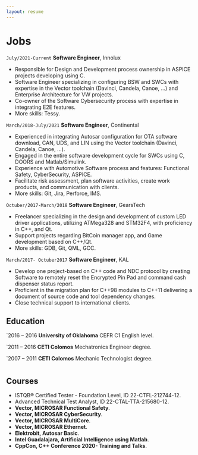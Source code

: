 ```yaml
---
layout: resume
---
```

# Jobs

`July/2021-Current`
__Software Engineer__, Innolux
- Responsible for Design and Development process ownership in ASPICE projects developing using C.
- Software Engineer specializing in configuring BSW and SWCs with expertise in the Vector toolchain (Davinci, Candela, Canoe, …) and Enterprise Architecture for VW projects.
- Co-owner of the Software Cybersecurity process with expertise in integrating E2E features.
- More skills: Tessy.

`March/2018-July/2021`
__Software Engineer__, Continental

- Experienced in integrating Autosar configuration for OTA software download, CAN, UDS, and LIN using the Vector toolchain (Davinci, Candela, Canoe, …).
- Engaged in the entire software development cycle for SWCs using C, DOORS and Matlab/Simulink.
- Experience with Automotive Software process and features: Functional Safety, CyberSecurity, ASPICE.
- Facilitate risk assessment, plan software activities, create work products, and communication with clients.
- More skills: Git, Jira, Perforce, IMS.

`Octuber/2017-March/2018`
__Software Engineer__, GearsTech

- Freelancer specializing in the design and development of custom LED driver applications, utilizing ATMega328 and STM32F4, with proficiency in C++, and Qt.
- Support projects regarding BitCoin manager app, and Game development based on C++/Qt.
- More skills: GDB, Git, QML, GCC.

`March/2017- Octuber2017`
__Software Engineer__, KAL

- Develop one project-based on C++ code and NDC protocol by creating Software to remotely reset the Encrypted Pin Pad and command cash dispenser status report.
- Proficient in the migration plan for C++98 modules to C++11 delivering a document of source code and tool dependency changes.
-  Close technical support to international clients.

## Education

`2016 – 2016
__University of Oklahoma__
CEFR C1 English level.

`2011 – 2016
__CETI Colomos__
Mechatronics Engineer degree.

`2007 – 2011
__CETI Colomos__
Mechanic Technologist degree.

#
## Courses
- ISTQB® Certified Tester - Foundation Level, ID 22-CTFL-212744-12.
- Advanced Technical Test Analyst, ID 22-CTAL-TTA-215680-12.
- **Vector, MICROSAR Functional Safety**.
- **Vector, MICROSAR CyberSecurity**.
- **Vector, MICROSAR MultiCore**.
- **Vector, MICROSAR Ethernet**.
- **Elektrobit, Autosar Basic**.
- **Intel Guadalajara, Artificial Intelligence using Matlab**.
- **CppCon, C++ Conference 2020- Training and Talks**.

<!-- ### Footer

Last updated: May 2020 -->


